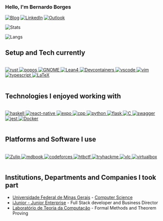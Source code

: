 ### Hello, I'm Bernardo Borges

[![Blog](https://img.shields.io/website-up-down-green-red/http/monip.org.svg)](https://homepages.dcc.ufmg.br/~bernardoborges/)
[![LinkedIn](https://img.shields.io/badge/LinkedIn-0077B5?style=for-the-badge&logo=linkedin&logoColor=white)](https://www.linkedin.com/in/bernardo-borges-5b36b817a/)
[![Outlook](https://img.shields.io/badge/Outlook-0078D4?style=for-the-badge&logo=microsoft-outlook&logoColor=white)](mailto:bernborgess@outlook.com)


![Stats](https://github-readme-stats.vercel.app/api?username=bernborgess&theme=transparent)

![Langs](https://github-readme-stats.vercel.app/api/top-langs?username=bernborgess&theme=transparent&hide=css,html,scss,javascript,dockerfile,shell&layout=donut)


## Setup and Tech currently

<div style="display: inline_block" ><br/>
  <a href="https://www.rust-lang.org/">
    <img alt="rust" src="https://img.shields.io/badge/-Rust-B7410E?logo=Rust&style=for-the-badge" />
  </a>
  <a href="https://pop.system76.com/">
    <img alt="popos" src="https://img.shields.io/badge/-Pop!_OS-white?logo=Pop!_OS&style=for-the-badge" />
  </a>
  <a href="https://www.gnome.org/">
    <img alt="GNOME" src="https://img.shields.io/badge/-GNOME-4A86CF?logo=GNOME&style=for-the-badge&logoColor=white" />
  </a>
  <a href="https://leanprover-community.github.io/index.html">
    <img alt="Lean4" src="https://img.shields.io/badge/-Lean%204-black?logo=edotleclerc&style=for-the-badge"/>
  </a>
  <a href="https://containers.dev/">
    <img alt="Devcontainers" src="https://img.shields.io/badge/-devcontainers-2753E3?logo=launchpad&logoColor=white&style=for-the-badge" />
  </a>
  <a href="https://code.visualstudio.com/">
    <img alt="vscode" src="https://img.shields.io/badge/-VS%20Code-007ACC?logo=visualstudiocode&logoColor=white&style=for-the-badge" />
  </a>
  <a href="https://www.vim.org/">
    <img alt="vim" src="https://img.shields.io/badge/-Vim-cccc99?logo=vim&logoColor=019733&style=for-the-badge" />
  </a>
  <a href="https://www.typescriptlang.org/">
    <img alt="typescript" src="https://img.shields.io/badge/TypeScript-007ACC?style=for-the-badge&logo=typescript&logoColor=white" />
  </a>
  <a href="https://www.latex-project.org/">
    <img alt="LaTeX" src="https://img.shields.io/badge/-LaTeX-FFFFFF?logo=latex&logoColor=008080&style=for-the-badge" />
  </a>
</div><br/>

## Technologies I enjoyed working with

<div style="display: inline_block" ><br/>
  <a href="https://www.haskell.org/">
    <img alt="haskell" src="https://img.shields.io/badge/Haskell-5e5086?style=for-the-badge&logo=haskell&logoColor=white" />
  </a>
  <a href="https://reactnative.dev/">
    <img alt="react-native" src="https://img.shields.io/badge/React_Native-20232A?style=for-the-badge&logo=react&logoColor=61DAFB" />
  </a>
  <a href="https://expo.dev/">
    <img alt="expo" src="https://img.shields.io/badge/-expo-000020?logo=expo&logoColor=white&style=for-the-badge" />
  </a>
  <a href="https://cplusplus.com/">
    <img alt="cpp" src="https://img.shields.io/badge/C%2B%2B-00599C?style=for-the-badge&logo=c%2B%2B&logoColor=white" />
  </a>
  <a href="https://www.python.org/">
    <img alt="python" src="https://img.shields.io/badge/Python-14354C?style=for-the-badge&logo=python&logoColor=white" />
  </a>
  <a href="https://flask.palletsprojects.com/en/3.0.x/">
    <img alt="flask" src="https://img.shields.io/badge/Flask-000000?style=for-the-badge&logo=flask&logoColor=white" />
  </a>
  <a href="https://www.gnu.org/software/gnu-c-manual/">
    <img alt="C" src="https://img.shields.io/badge/-C-A8B9CC?logo=C&style=for-the-badge&logoColor=white"/>
  </a>
  <a href="https://swagger.io/">
    <img alt="swagger" src="https://img.shields.io/badge/Swagger-85EA2D.svg?style=for-the-badge&logo=Swagger&logoColor=black" />
  </a>
  <a href="https://jestjs.io/">
    <img alt="jest" src="https://img.shields.io/badge/-Jest-C21325?logo=jest&style=for-the-badge&logoColor=white" />
  </a>
  <a href="https://www.docker.com/">
    <img alt="Docker" src="https://img.shields.io/badge/-Docker-2496ED?logo=docker&logoColor=white&style=for-the-badge" />
  </a>
</div>
<br/>

## Platforms and Software I use

<div style="display: inline_block" ><br/>
  <a href="https://leanprover.zulipchat.com/">
    <img alt="Zulip" src="https://img.shields.io/badge/-Zulip-6492FE?logo=zulip&logoColor=white&style=for-the-badge" />
  </a>
  <a href="https://github.com/rust-lang/mdBook">
    <img alt="mdbook" src="https://img.shields.io/badge/-mdbook-black?logo=mdbook&logoColor=white&style=for-the-badge" />
  </a>
  <a href="https://codeforces.com/profile/bernborgess">
    <img alt="codeforces" src="https://img.shields.io/badge/Codeforces-445f9d?style=for-the-badge&logo=Codeforces&logoColor=white" />
  </a>
  <a href="https://ctf.hackthebox.com/">
    <img alt="htbctf" src="https://img.shields.io/badge/-HTB%20CTF-9FEF00?logo=hackthebox&style=for-the-badge&logoColor=white"/>
  </a>
  <a href="https://tryhackme.com/">
    <img alt="tryhackme" src="https://img.shields.io/badge/-TryHackMe-212C42?logo=tryhackme&style=for-the-badge&logoColor=white" />
  </a>
  <a href="https://www.videolan.org/">
    <img alt="vlc" src="https://img.shields.io/badge/-VLC-FF8800?logo=vlcmediaplayer&logoColor=white&style=for-the-badge" />
  </a>
  <a href="https://www.virtualbox.org/">
    <img alt="virtualbox" src="https://img.shields.io/badge/-vbox-183A61?logo=virtualbox&logoColor=white&style=for-the-badge" />
  </a>
</div><br/>


## Institutions, Departments and Companies I took part 
- [Universidade Federal de Minas Gerais](https://ufmg.br/) - [Computer Science](https://dcc.ufmg.br/bacharelado-em-ciencia-da-computacao/)<br/>
- [iJunior - Junior Enterprise](https://ijunior.com.br/) - Full Stack developer and Business Director<br/>
- [Laboratório de Teoria da Computação](https://trex.dcc.ufmg.br/en/) - Formal Methods and Theorem Proving<br/>

